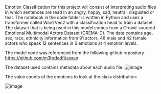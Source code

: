 Emotion Classification for this project will consist of interpreting audio files in which sentences are read in an angry, happy, sad, neutral, disgusted or fear. The notebook in the code folder is written in Python and uses a transformer called Wav2Vec2 with a classification head to train a dataset. The dataset that is being used in this model comes from a Crowd-sourced Emotional Multimodal Actors Dataset (CREMA-D). The data contains  age, sex, race, ethnicity information from 91 actors, 48 male and 42 female actors who speak 12 sentences in 6 emotions at 4 emotion levels.

The model code was referenced from the following github repository https://github.com/m3hrdadfi/soxan

The dataset used contains metadata about each audio file:
![image](https://user-images.githubusercontent.com/54903276/152839639-2366c610-afdc-41cb-92a3-c21fef91c929.png)

The value counts of the emotions to look at the class distribution:

![image](https://user-images.githubusercontent.com/54903276/152840702-e469632d-4b65-4992-8d71-4a2fcbff199a.png)


